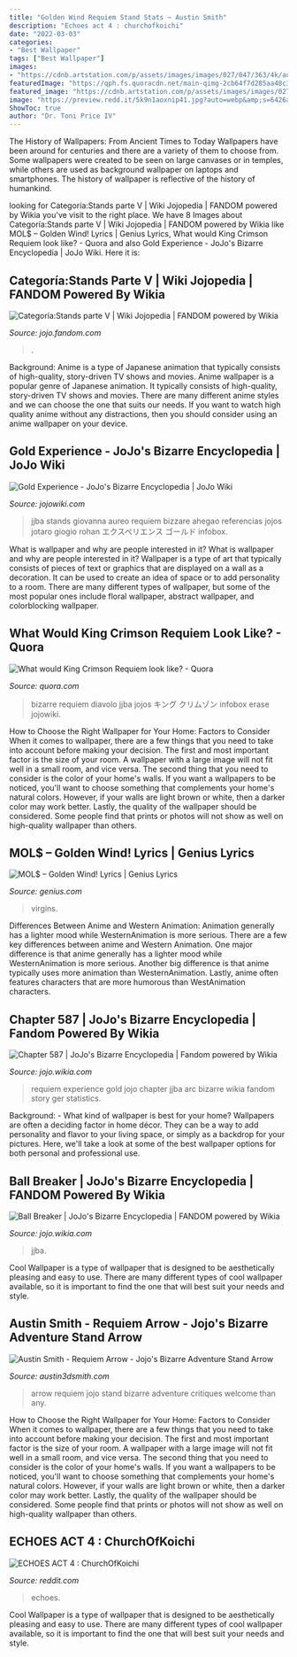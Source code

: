 ```yaml
---
title: "Golden Wind Requiem Stand Stats ~ Austin Smith"
description: "Echoes act 4 : churchofkoichi"
date: "2022-03-03"
categories:
- "Best Wallpaper"
tags: ["Best Wallpaper"]
images:
- "https://cdnb.artstation.com/p/assets/images/images/027/047/363/4k/austin-smith-main6.jpg?1590441556"
featuredImage: "https://qph.fs.quoracdn.net/main-qimg-2cb64f7d285aa48c3ae1f92265f6799a"
featured_image: "https://cdnb.artstation.com/p/assets/images/images/027/047/363/4k/austin-smith-main6.jpg?1590441556"
image: "https://preview.redd.it/5k9n1aoxnip41.jpg?auto=webp&amp;s=6426ad3ede47893f66b74e1e4b399dbbf1b5d0d0"
ShowToc: true
author: "Dr. Toni Price IV"
---
```



The History of Wallpapers: From Ancient Times to Today
Wallpapers have been around for centuries and there are a variety of them to choose from. Some wallpapers were created to be seen on large canvases or in temples, while others are used as background wallpaper on laptops and smartphones. The history of wallpaper is reflective of the history of humankind.

	

		
looking for Categoría:Stands parte V | Wiki Jojopedia | FANDOM powered by Wikia you've visit to the right place. We have 8 Images about Categoría:Stands parte V | Wiki Jojopedia | FANDOM powered by Wikia like MOL$ – Golden Wind! Lyrics | Genius Lyrics, What would King Crimson Requiem look like? - Quora and also Gold Experience - JoJo&#039;s Bizarre Encyclopedia | JoJo Wiki. Here it is:
		
    
## Categoría:Stands Parte V | Wiki Jojopedia | FANDOM Powered By Wikia

<img loading=lazy src="https://vignette.wikia.nocookie.net/jojo/images/c/c0/Gold_Experience_anime.jpg/revision/latest?cb=20180817195747&amp;path-prefix=es" onerror="this.onerror=null;this.src='https://tse3.mm.bing.net/th?id=OIP.laulEPtVT4mFVn-8eCQNcgHaGc&amp;pid=15.1';" alt="Categoría:Stands parte V | Wiki Jojopedia | FANDOM powered by Wikia">

_Source: jojo.fandom.com_

>. 

	

Background: Anime is a type of Japanese animation that typically consists of high-quality, story-driven TV shows and movies.
Anime wallpaper is a popular genre of Japanese animation. It typically consists of high-quality, story-driven TV shows and movies. There are many different anime styles and we can choose the one that suits our needs. If you want to watch high quality anime without any distractions, then you should consider using an anime wallpaper on your device.

    
## Gold Experience - JoJo&#039;s Bizarre Encyclopedia | JoJo Wiki

<img loading=lazy src="https://static.jojowiki.com/images/thumb/2/28/latest/20210420203308/Gold_Experience_Infobox_Manga.png/270px-Gold_Experience_Infobox_Manga.png" onerror="this.onerror=null;this.src='https://tse1.mm.bing.net/th?id=OIP.cCVDQZaiKqlW5VF33mVq9wAAAA&amp;pid=15.1';" alt="Gold Experience - JoJo&#039;s Bizarre Encyclopedia | JoJo Wiki">

_Source: jojowiki.com_

>jjba stands giovanna aureo requiem bizzare ahegao referencias jojos jotaro giogio rohan エクスペリエンス ゴールド infobox. 

	

What is wallpaper and why are people interested in it?
What is wallpaper and why are people interested in it?
Wallpaper is a type of art that typically consists of pieces of text or graphics that are displayed on a wall as a decoration. It can be used to create an idea of space or to add personality to a room. There are many different types of wallpaper, but some of the most popular ones include floral wallpaper, abstract wallpaper, and colorblocking wallpaper.

    
## What Would King Crimson Requiem Look Like? - Quora

<img loading=lazy src="https://qph.fs.quoracdn.net/main-qimg-2cb64f7d285aa48c3ae1f92265f6799a" onerror="this.onerror=null;this.src='https://tse4.mm.bing.net/th?id=OIP.LLZPfShapIw64fkiZfZ5mgAAAA&amp;pid=15.1';" alt="What would King Crimson Requiem look like? - Quora">

_Source: quora.com_

>bizarre requiem diavolo jjba jojos キング クリムゾン infobox erase jojowiki. 

	

How to Choose the Right Wallpaper for Your Home: Factors to Consider
When it comes to wallpaper, there are a few things that you need to take into account before making your decision. The first and most important factor is the size of your room. A wallpaper with a large image will not fit well in a small room, and vice versa. 
The second thing that you need to consider is the color of your home's walls. If you want a wallpapers to be noticed, you'll want to choose something that complements your home's natural colors. However, if your walls are light brown or white, then a darker color may work better. 
Lastly, the quality of the wallpaper should be considered. Some people find that prints or photos will not show as well on high-quality wallpaper than others.

    
## MOL$ – Golden Wind! Lyrics | Genius Lyrics

<img loading=lazy src="https://images.genius.com/d44f2f42c8538112a9fe0a73fe7b9718.500x500x1.jpg" onerror="this.onerror=null;this.src='https://tse3.mm.bing.net/th?id=OIP.T6T1YL38Nuf0Xlt90vbi1AHaHa&amp;pid=15.1';" alt="MOL$ – Golden Wind! Lyrics | Genius Lyrics">

_Source: genius.com_

>virgins. 

	

Differences Between Anime and Western Animation: Animation generally has a lighter mood while WesternAnimation is more serious.
There are a few key differences between anime and Western Animation. One major difference is that anime generally has a lighter mood while WesternAnimation is more serious. Another big difference is that anime typically uses more animation than WesternAnimation. Lastly, anime often features characters that are more humorous than WestAnimation characters.

    
## Chapter 587 | JoJo&#039;s Bizarre Encyclopedia | Fandom Powered By Wikia

<img loading=lazy src="http://vignette1.wikia.nocookie.net/jjba/images/4/4d/Chapter_587.jpg/revision/latest?cb=20140816072345" onerror="this.onerror=null;this.src='https://tse2.mm.bing.net/th?id=OIP.B7uzhuXQ0WDtRwUAtJ-nCQHaLZ&amp;pid=15.1';" alt="Chapter 587 | JoJo&#039;s Bizarre Encyclopedia | Fandom powered by Wikia">

_Source: jojo.wikia.com_

>requiem experience gold jojo chapter jjba arc bizarre wikia fandom story ger statistics. 

	

Background: - What kind of wallpaper is best for your home?
Wallpapers are often a deciding factor in home décor. They can be a way to add personality and flavor to your living space, or simply as a backdrop for your pictures. Here, we'll take a look at some of the best wallpaper options for both personal and professional use.

    
## Ball Breaker | JoJo&#039;s Bizarre Encyclopedia | FANDOM Powered By Wikia

<img loading=lazy src="https://vignette.wikia.nocookie.net/jjba/images/5/52/BallBreakercolor.png/revision/latest?cb=20140813205719" onerror="this.onerror=null;this.src='https://tse4.mm.bing.net/th?id=OIP.D9088cgesmW0kt-WAl54-AAAAA&amp;pid=15.1';" alt="Ball Breaker | JoJo&#039;s Bizarre Encyclopedia | FANDOM powered by Wikia">

_Source: jojo.wikia.com_

>jjba. 

	

Cool Wallpaper is a type of wallpaper that is designed to be aesthetically pleasing and easy to use. There are many different types of cool wallpaper available, so it is important to find the one that will best suit your needs and style.

    
## Austin Smith - Requiem Arrow - Jojo&#039;s Bizarre Adventure Stand Arrow

<img loading=lazy src="https://cdnb.artstation.com/p/assets/images/images/027/047/363/4k/austin-smith-main6.jpg?1590441556" onerror="this.onerror=null;this.src='https://tse2.mm.bing.net/th?id=OIP.qo1hM2vqSDu41c2jotpz7wHaEK&amp;pid=15.1';" alt="Austin Smith - Requiem Arrow - Jojo&#039;s Bizarre Adventure Stand Arrow">

_Source: austin3dsmith.com_

>arrow requiem jojo stand bizarre adventure critiques welcome than any. 

	

How to Choose the Right Wallpaper for Your Home: Factors to Consider
When it comes to wallpaper, there are a few things that you need to take into account before making your decision. The first and most important factor is the size of your room. A wallpaper with a large image will not fit well in a small room, and vice versa. 
The second thing that you need to consider is the color of your home's walls. If you want a wallpapers to be noticed, you'll want to choose something that complements your home's natural colors. However, if your walls are light brown or white, then a darker color may work better. 
Lastly, the quality of the wallpaper should be considered. Some people find that prints or photos will not show as well on high-quality wallpaper than others.

    
## ECHOES ACT 4 : ChurchOfKoichi

<img loading=lazy src="https://preview.redd.it/5k9n1aoxnip41.jpg?auto=webp&amp;s=6426ad3ede47893f66b74e1e4b399dbbf1b5d0d0" onerror="this.onerror=null;this.src='https://tse3.mm.bing.net/th?id=OIP.anbw_rZql6TofgaFnP9gcAHaEe&amp;pid=15.1';" alt="ECHOES ACT 4 : ChurchOfKoichi">

_Source: reddit.com_

>echoes. 

	

Cool Wallpaper is a type of wallpaper that is designed to be aesthetically pleasing and easy to use. There are many different types of cool wallpaper available, so it is important to find the one that will best suit your needs and style.

